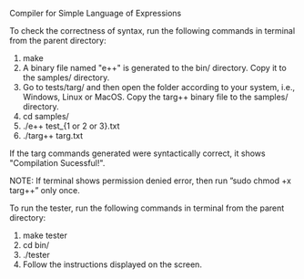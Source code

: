 Compiler for Simple Language of Expressions

To check the correctness of syntax, run the following commands in terminal from the parent directory:

1.  make
2.  A binary file named "e++" is generated to the bin/ directory. Copy it to the samples/ directory.
3.  Go to tests/targ/ and then open the folder according to your system, i.e., Windows, Linux or MacOS. Copy the targ++ binary file to the samples/ directory.
4.  cd samples/
5.  ./e++ test_{1 or 2 or 3}.txt
6.  ./targ++ targ.txt

If the targ commands generated were syntactically correct, it shows "Compilation Sucessful!".

NOTE: If terminal shows permission denied error, then run ”sudo chmod +x targ++” only once.

To run the tester, run the following commands in terminal from the parent directory:

1.  make tester
2.  cd bin/
3.  ./tester
4.  Follow the instructions displayed on the screen.

